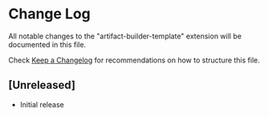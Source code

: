 # Change Log
All notable changes to the "artifact-builder-template" extension will be documented in this file.

Check [Keep a Changelog](http://keepachangelog.com/) for recommendations on how to structure this file.

## [Unreleased]
- Initial release
